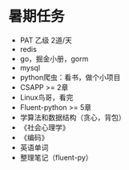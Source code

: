 # 暑期任务

+ PAT 乙级 2道/天
+ redis
+ go，掘金小册，gorm
+ mysql
+ python爬虫：看书，做个小项目
+ CSAPP >= 2章
+ Linux鸟哥，看完
+ Fluent-python >= 5章
+ 学算法和数据结构（贪心，背包）
+ 《社会心理学》
+ 《编码》
+ 英语单词
+ 整理笔记（fluent-py）

